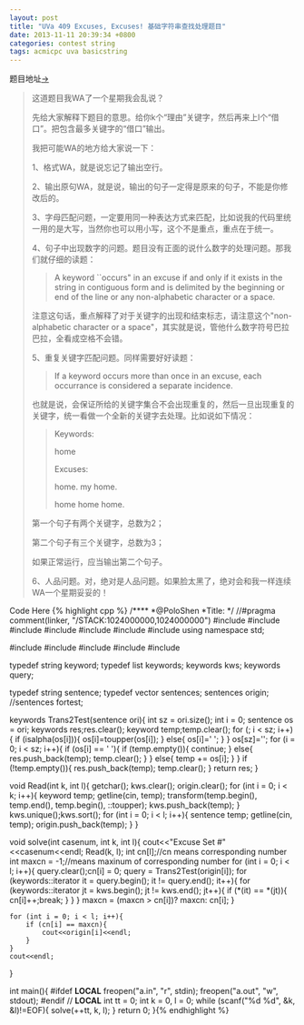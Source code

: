 ```yaml
---
layout: post
title: "UVa 409 Excuses, Excuses! 基础字符串查找处理题目"
date: 2013-11-11 20:39:34 +0800
categories: contest string
tags: acmicpc uva basicstring
---
```

题目地址<a title="UVa 409" href="http://uva.onlinejudge.org/index.php?option=com_onlinejudge&Itemid=8&category=96&page=show_problem&problem=350" target="_blank">-></a>

<blockquote>这道题目我WA了一个星期我会乱说？

先给大家解释下题目的意思。给你k个“理由”关键字，然后再来上l个“借口”。把包含最多关键字的“借口”输出。

我把可能WA的地方给大家说一下：

1、格式WA，就是说忘记了输出空行。

2、输出原句WA，就是说，输出的句子一定得是原来的句子，不能是你修改后的。

3、字母匹配问题，一定要用同一种表达方式来匹配，比如说我的代码里统一用的是大写，当然你也可以用小写，这个不是重点，重点在于统一。

4、句子中出现数字的问题。题目没有正面的说什么数字的处理问题。那我们就仔细的读题：

<blockquote>A keyword ``occurs" in an excuse if and only if it exists in the string in contiguous form and is delimited by the beginning or end of the line or any non-alphabetic character or a space.
</blockquote>

注意这句话，重点解释了对于关键字的出现和结束标志，请注意这个"non-alphabetic character or a space"，其实就是说，管他什么数字符号巴拉巴拉，全看成空格不会错。

5、重复关键字匹配问题。同样需要好好读题：

<blockquote>If a keyword occurs more than once in an excuse, each occurrance is considered a separate incidence.
</blockquote>

也就是说，会保证所给的关键字集合不会出现重复的，然后一旦出现重复的关键字，统一看做一个全新的关键字去处理。比如说如下情况：

<blockquote>Keywords:

home

Excuses:

home. my home.

home home home.
</blockquote>

第一个句子有两个关键字，总数为2；

第二个句子有三个关键字，总数为3；

如果正常运行，应当输出第二个句子。

6、人品问题。对，绝对是人品问题。如果脸太黑了，绝对会和我一样连续WA一个星期妥妥的！
</blockquote>

Code Here
{% highlight cpp %}
/****
	*@PoloShen
	*Title:
	*/
//#pragma comment(linker, "/STACK:1024000000,1024000000")
#include <iostream>
#include <iomanip>
#include <cstdio>
#include <string>
#include <cstring>
#include <cmath>
#include <algorithm>
using namespace std;

#include <vector>
#include <list>
#include <stack>
#include <deque>
#include <queue>

typedef string keyword;
typedef list<keyword> keywords;
keywords kws;
keywords query;

typedef string sentence;
typedef vector<sentence> sentences;
sentences origin;
//sentences fortest;

keywords Trans2Test(sentence ori){
	int sz = ori.size();
	int i = 0;
	sentence os = ori;
	keywords res;res.clear();
	keyword temp;temp.clear();
	for (; i < sz; i++){
		if (isalpha(os[i])){
			os[i]=toupper(os[i]);
		}
		else{
			os[i]=' ';
		}
	}
	os[sz]='';
	for (i = 0; i < sz; i++){
		if (os[i] == ' '){
			if (temp.empty()){
				continue;
			}
			else{
				res.push_back(temp);
				temp.clear();
			}
		}
		else{
			temp += os[i];
		}
	}
	if (!temp.empty()){
		res.push_back(temp);
		temp.clear();
	}
	return res;
}

void Read(int k, int l){
	getchar();
	kws.clear();
	origin.clear();
	for (int i = 0; i < k; i++){
		keyword temp;
		getline(cin, temp);
		transform(temp.begin(), temp.end(), temp.begin(), ::toupper);
		kws.push_back(temp);
	}
	kws.unique();kws.sort();
	for (int i = 0; i < l; i++){
		sentence temp;
		getline(cin, temp);
		origin.push_back(temp);
	}
}

void solve(int casenum, int k, int l){
	cout<<"Excuse Set #"<<casenum<<endl;
	Read(k, l);
	int cn[l];//cn means corresponding number
	int maxcn = -1;//means maxinum of corresponding number
	for (int i = 0; i < l; i++){
		query.clear();cn[i] = 0;
		query = Trans2Test(origin[i]);
		for (keywords::iterator it = query.begin(); it != query.end(); it++){
			for (keywords::iterator jt = kws.begin(); jt != kws.end(); jt++){
				if (*(it) == *(jt)){
					cn[i]++;break;
				}
			}
		}
		maxcn = (maxcn > cn[i])? maxcn: cn[i];
	}

	for (int i = 0; i < l; i++){
		if (cn[i] == maxcn){
			cout<<origin[i]<<endl;
		}
	}
	cout<<endl;
}

int main(){
#ifdef __LOCAL__
	freopen("a.in", "r", stdin);
	freopen("a.out", "w", stdout);
#endif // __LOCAL__
	int tt = 0;
	int k = 0, l = 0;
	while (scanf("%d %d", &k, &l)!=EOF){
		solve(++tt, k, l);
	}
    return 0;
}{% endhighlight %}
